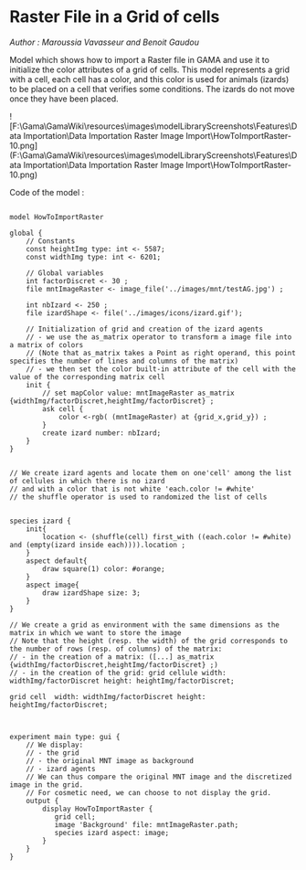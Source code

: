 [//]: # (keyword|operator_inside)
[//]: # (keyword|concept_load_file)
[//]: # (keyword|concept_gis)
[//]: # (keyword|concept_raster)
# Raster File in a Grid of cells


_Author : Maroussia Vavasseur and Benoit Gaudou_

Model which shows how to import a Raster file in GAMA and use it to initialize the color attributes of a grid of cells. This model represents a grid with a cell, each cell has a color, and this color is used for animals (izards) to be placed on a cell that verifies some conditions. The izards do not move once they have been placed. 


![F:\Gama\GamaWiki\resources\images\modelLibraryScreenshots\Features\Data Importation\Data Importation Raster Image Import\HowToImportRaster-10.png](F:\Gama\GamaWiki\resources\images\modelLibraryScreenshots\Features\Data Importation\Data Importation Raster Image Import\HowToImportRaster-10.png)

Code of the model : 

```

model HowToImportRaster

global {	
	// Constants 
	const heightImg type: int <- 5587;
	const widthImg type: int <- 6201;	 
	  
	// Global variables
	int factorDiscret <- 30 ;
	file mntImageRaster <- image_file('../images/mnt/testAG.jpg') ;
	
	int nbIzard <- 250 ; 
	file izardShape <- file('../images/icons/izard.gif');
			
	// Initialization of grid and creation of the izard agents
	// - we use the as_matrix operator to transform a image file into a matrix of colors 
	// (Note that as_matrix takes a Point as right operand, this point specifies the number of lines and columns of the matrix)
	// - we then set the color built-in attribute of the cell with the value of the corresponding matrix cell     
	init {
		// set mapColor value: mntImageRaster as_matrix {widthImg/factorDiscret,heightImg/factorDiscret} ;
		ask cell {		
			color <-rgb( (mntImageRaster) at {grid_x,grid_y}) ;
		}
		create izard number: nbIzard; 
    }
}
 

// We create izard agents and locate them on one'cell' among the list of cellules in which there is no izard 
// and with a color that is not white 'each.color != #white'
// the shuffle operator is used to randomized the list of cells


species izard {	
	init{
		location <- (shuffle(cell) first_with ((each.color != #white) and (empty(izard inside each)))).location ;
	}		
	aspect default{
		draw square(1) color: #orange;
	}
	aspect image{
		draw izardShape size: 3;
	}
}

// We create a grid as environment with the same dimensions as the matrix in which we want to store the image
// Note that the height (resp. the width) of the grid corresponds to the number of rows (resp. of columns) of the matrix:
// - in the creation of a matrix: ([...] as_matrix {widthImg/factorDiscret,heightImg/factorDiscret} ;)
// - in the creation of the grid: grid cellule width: widthImg/factorDiscret height: heightImg/factorDiscret;

grid cell  width: widthImg/factorDiscret height: heightImg/factorDiscret;



experiment main type: gui {	
	// We display:
	// - the grid
	// - the original MNT image as background
	// - izard agents
	// We can thus compare the original MNT image and the discretized image in the grid.
	// For cosmetic need, we can choose to not display the grid. 
	output {
		display HowToImportRaster {
	       grid cell;
	       image 'Background' file: mntImageRaster.path;
	       species izard aspect: image; 
	    }   
	}	
}
```
